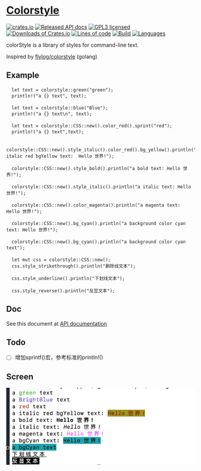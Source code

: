 # [Colorstyle](https://colorstyle.ffactory.org)

[![crates.io](https://img.shields.io/crates/v/colorstyle.svg?color=yellow)](https://crates.io/crates/colorstyle)
[![Released API docs](https://docs.rs/colorstyle/badge.svg)](https://docs.rs/colorstyle)
[![GPL3 licensed](https://img.shields.io/github/license/code-translation/colorstyle.svg)](./LICENSE)
[![Downloads of Crates.io](https://img.shields.io/crates/d/colorstyle.svg)](https://crates.io/crates/colorstyle)
[![Lines of code](https://img.shields.io/tokei/lines/github/code-translation/colorstyle.svg)](#)
[![Build](https://img.shields.io/github/workflow/status/code-translation/colorstyle/Rust.svg)](#)
[![Languages](https://img.shields.io/github/languages/top/code-translation/colorstyle.svg)](#)
<!-- [![Downloads of releases](https://img.shields.io/github/downloads/code-translation/colorstyle/total.svg)](https://github.com/code-translation/colorstyle/releases/latest) -->



colorStyle is a library of styles for command-line text.

Inspired by [flylog/colorstyle](https://github.com/flylog/colorstyle) (golang)

## Example

```
  let text = colorstyle::green("green");
  println!("a {} text", text);

  let text = colorstyle::blue("Blue");
  println!("a {} text\n", text);

  let text = colorstyle::CSS::new().color_red().sprint("red");
  println!("a {} text",text);

  colorstyle::CSS::new().style_italic().color_red().bg_yellow().println("a italic red bgYellow text:  Hello 世界!");

  colorstyle::CSS::new().style_bold().println("a bold text: Hello 世界!");

  colorstyle::CSS::new().style_italic().println("a italic text: Hello 世界!");

  colorstyle::CSS::new().color_magenta().println("a magenta text: Hello 世界!");

  colorstyle::CSS::new().bg_cyan().println("a background color cyan text: Hello 世界!");

  colorstyle::CSS::new().bg_cyan().println("a background color cyan text");
  
  let mut css = colorstyle::CSS::new();
  css.style_strikethrough().println("删除线文本");

  css.style_underline().println("下划线文本");

  css.style_reverse().println("反显文本");
```

## Doc

See this document at [API documentation](https://docs.rs/colorstyle)
## Todo
- [ ] 增加sprintf()宏，参考标准的println!()
## Screen

![](https://github.com/flylog/colorstyle/raw/main/example/output.jpg)
